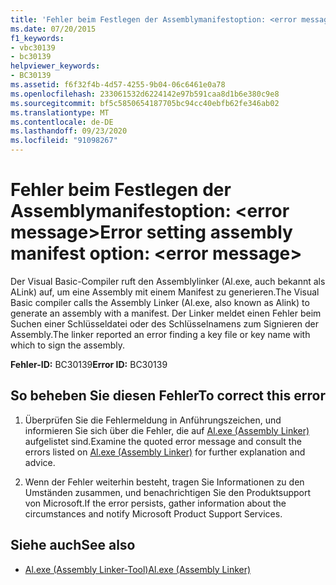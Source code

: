 ```yaml
---
title: 'Fehler beim Festlegen der Assemblymanifestoption: <error message>'
ms.date: 07/20/2015
f1_keywords:
- vbc30139
- bc30139
helpviewer_keywords:
- BC30139
ms.assetid: f6f32f4b-4d57-4255-9b04-06c6461e0a78
ms.openlocfilehash: 233061532d6224142e97b591caa8d1b6e380c9e8
ms.sourcegitcommit: bf5c5850654187705bc94cc40ebfb62fe346ab02
ms.translationtype: MT
ms.contentlocale: de-DE
ms.lasthandoff: 09/23/2020
ms.locfileid: "91098267"
---
```

# <a name="error-setting-assembly-manifest-option-error-message"></a><span data-ttu-id="a5777-102">Fehler beim Festlegen der Assemblymanifestoption: \<error message></span><span class="sxs-lookup"><span data-stu-id="a5777-102">Error setting assembly manifest option: \<error message></span></span>

<span data-ttu-id="a5777-103">Der Visual Basic-Compiler ruft den Assemblylinker (Al.exe, auch bekannt als ALink) auf, um eine Assembly mit einem Manifest zu generieren.</span><span class="sxs-lookup"><span data-stu-id="a5777-103">The Visual Basic compiler calls the Assembly Linker (Al.exe, also known as Alink) to generate an assembly with a manifest.</span></span> <span data-ttu-id="a5777-104">Der Linker meldet einen Fehler beim Suchen einer Schlüsseldatei oder des Schlüsselnamens zum Signieren der Assembly.</span><span class="sxs-lookup"><span data-stu-id="a5777-104">The linker reported an error finding a key file or key name with which to sign the assembly.</span></span>  
  
 <span data-ttu-id="a5777-105">**Fehler-ID:** BC30139</span><span class="sxs-lookup"><span data-stu-id="a5777-105">**Error ID:** BC30139</span></span>  
  
## <a name="to-correct-this-error"></a><span data-ttu-id="a5777-106">So beheben Sie diesen Fehler</span><span class="sxs-lookup"><span data-stu-id="a5777-106">To correct this error</span></span>  
  
1. <span data-ttu-id="a5777-107">Überprüfen Sie die Fehlermeldung in Anführungszeichen, und informieren Sie sich über die Fehler, die auf [Al.exe (Assembly Linker)](../../framework/tools/al-exe-assembly-linker.md) aufgelistet sind.</span><span class="sxs-lookup"><span data-stu-id="a5777-107">Examine the quoted error message and consult the errors listed on [Al.exe (Assembly Linker)](../../framework/tools/al-exe-assembly-linker.md) for further explanation and advice.</span></span>  
  
2. <span data-ttu-id="a5777-108">Wenn der Fehler weiterhin besteht, tragen Sie Informationen zu den Umständen zusammen, und benachrichtigen Sie den Produktsupport von Microsoft.</span><span class="sxs-lookup"><span data-stu-id="a5777-108">If the error persists, gather information about the circumstances and notify Microsoft Product Support Services.</span></span>  
  
## <a name="see-also"></a><span data-ttu-id="a5777-109">Siehe auch</span><span class="sxs-lookup"><span data-stu-id="a5777-109">See also</span></span>

- [<span data-ttu-id="a5777-110">Al.exe (Assembly Linker-Tool)</span><span class="sxs-lookup"><span data-stu-id="a5777-110">Al.exe (Assembly Linker)</span></span>](../../framework/tools/al-exe-assembly-linker.md)
